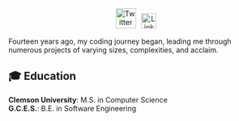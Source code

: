 <div align=center>
<a href="https://twitter.com/ananta_bastola"><img src="https://cdn.worldvectorlogo.com/logos/twitter-6.svg" title="Twitter" alt="Twitter Account" width="40"/></a> 
&ensp;<a href="https://www.linkedin.com/in/anantabastola/"><img src="https://cdn.worldvectorlogo.com/logos/linkedin-icon-2.svg" title="Linkedin" alt="Linkedin Account" width="30"/></a> 
</div>

Fourteen years ago, my coding journey began, leading me through numerous projects of varying sizes, complexities, and acclaim. 

## 🎓 Education
__Clemson University__: M.S. in Computer Science <br/>
__G.C.E.S.__: B.E. in Software Engineering
